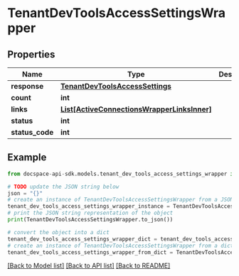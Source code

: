 # TenantDevToolsAccessSettingsWrapper

## Properties

Name | Type | Description | Notes
------------ | ------------- | ------------- | -------------
**response** | [**TenantDevToolsAccessSettings**](TenantDevToolsAccessSettings.md) |  | [optional] 
**count** | **int** |  | [optional] 
**links** | [**List[ActiveConnectionsWrapperLinksInner]**](ActiveConnectionsWrapperLinksInner.md) |  | [optional] 
**status** | **int** |  | [optional] 
**status_code** | **int** |  | [optional] 

## Example

```python
from docspace-api-sdk.models.tenant_dev_tools_access_settings_wrapper import TenantDevToolsAccessSettingsWrapper

# TODO update the JSON string below
json = "{}"
# create an instance of TenantDevToolsAccessSettingsWrapper from a JSON string
tenant_dev_tools_access_settings_wrapper_instance = TenantDevToolsAccessSettingsWrapper.from_json(json)
# print the JSON string representation of the object
print(TenantDevToolsAccessSettingsWrapper.to_json())

# convert the object into a dict
tenant_dev_tools_access_settings_wrapper_dict = tenant_dev_tools_access_settings_wrapper_instance.to_dict()
# create an instance of TenantDevToolsAccessSettingsWrapper from a dict
tenant_dev_tools_access_settings_wrapper_from_dict = TenantDevToolsAccessSettingsWrapper.from_dict(tenant_dev_tools_access_settings_wrapper_dict)
```
[[Back to Model list]](../README.md#documentation-for-models) [[Back to API list]](../README.md#documentation-for-api-endpoints) [[Back to README]](../README.md)


